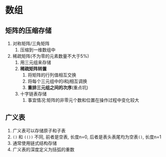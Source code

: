 # 数组 #

## 矩阵的压缩存储 ##

1. 对称矩阵/三角矩阵
    1. 压缩到一维数组中
2. 稀疏矩阵(不为零的元素数量不大于5%)
    1. 用三元组来存储
    2. **稀疏矩阵转置**
        1. 将矩阵的行列值相互交换
        2. 将每个三元组中的i和j相互调换
        3. **重排三元组之间的次序**(重点坑)
    3. 十字链表存储
        1. 事宜情况:矩阵的非零元个数和位置在操作过程中变化较大

## 广义表 ##

1. 广义表可以存储原子和子表
2. `()` 和 `(())` 不同, 前者是空表, 长度n=0, 后者是表头表尾均为空表`()`, 长度n=1
3. 通常使用链式结构存储
4. 广义表的深度定义为括弧的重数

